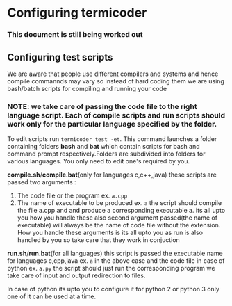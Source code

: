 # Configuring termicoder

### This document is still being worked out

## Configuring test scripts

We are aware that people use different compilers and systems and hence compile commannds may vary so instead of hard coding them we are using bash/batch scripts for compiling and running your code

### NOTE: we take care of passing the code file to the right language script. Each of compile scripts and run scripts should work only for the **particular** language specified by the folder.

To edit scripts run `termicoder test -et`.
This command launches a folder containing folders **bash** and **bat** which contain scripts for bash and command prompt respectively.Folders are subdivided into folders for various languages. You only need to edit one's required by you.

**compile.sh**/**compile.bat**(only for languages c,c++,java)
these scripts are passed two arguments :
1) The code file or the program ex. `a.cpp`
2) The name of executable to be produced ex. `a`
the script should compile the file a.cpp and and produce a corresponding executable a.
its all upto you how you handle these also second argument passed(the name of executable) will always be the name of code file without the extension.
How you handle these arguments is its all upto you as run is also handled by you so take care that they work in conjuction

**run.sh**/**run.bat**(for all languages)
this script is passed the executable name for languages c,cpp,java ex. `a` in the above case and the code file in case of python ex. `a.py` the script should just run the corresponding program
we take care of input and output redirection to files.

In case of python its upto you to configure it for python 2 or python 3 only one of it can be used at a time.
